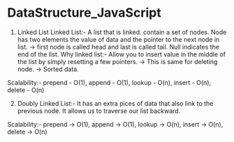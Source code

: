 # DataStructure_JavaScript

1. Linked List
Linked List:- A list that is linked. contain a set of nodes. Node has two elements the value of data and the pointer to the next node in list.
-> first node is called head and last is called tail. Null indicates the end of the list.
Why linked list:- Allow you to insert value in the middle of the list by simply resetting a few pointers.
-> This is same for deleting node.
-> Sorted data.

Scalability:-
   prepend - O(1),
   append - O(1),
   lookup - O(n),
   insert - O(n),
   delete - O(n)

2. Doubly Linked List:- It has an extra pices of data that also link to the previous node. It allows us to traverse our list backward.


Scalability:-
prepend -> O(1),
append -> O(1),
lookup -> O(n),
insert -> O(n),
delete -> O(n)

